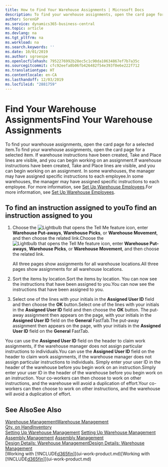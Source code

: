 ```yaml
---
title: How to Find Your Warehouse Assignments | Microsoft Docs
description: To find your warehouse assignments, open the card page for a selected item. If warehouse instructions have been created, Take and Place lines are visible, and you can begin working on an assignment. In some warehouses, the manager may have assigned specific instructions to each employee.
author: SorenGP
ms.service: dynamics365-business-central
ms.topic: article
ms.devlang: na
ms.tgt_pltfrm: na
ms.workload: na
ms.search.keywords: ''
ms.date: 10/01/2019
ms.author: sgroespe
ms.openlocfilehash: 7952276992b28ec5c1c90da10634867ef7b7a35c
ms.sourcegitcommit: cfc92eefa8b06fb426482f54e393f0e6e222f712
ms.translationtype: HT
ms.contentlocale: en-CA
ms.lasthandoff: 12/03/2019
ms.locfileid: "2881759"
---
```

# <a name="find-your-warehouse-assignments"></a><span data-ttu-id="9f3b1-105">Find Your Warehouse Assignments</span><span class="sxs-lookup"><span data-stu-id="9f3b1-105">Find Your Warehouse Assignments</span></span>
<span data-ttu-id="9f3b1-106">To find your warehouse assignments, open the card page for a selected item.</span><span class="sxs-lookup"><span data-stu-id="9f3b1-106">To find your warehouse assignments, open the card page for a selected item.</span></span> <span data-ttu-id="9f3b1-107">If warehouse instructions have been created, Take and Place lines are visible, and you can begin working on an assignment.</span><span class="sxs-lookup"><span data-stu-id="9f3b1-107">If warehouse instructions have been created, Take and Place lines are visible, and you can begin working on an assignment.</span></span> <span data-ttu-id="9f3b1-108">In some warehouses, the manager may have assigned specific instructions to each employee.</span><span class="sxs-lookup"><span data-stu-id="9f3b1-108">In some warehouses, the manager may have assigned specific instructions to each employee.</span></span> <span data-ttu-id="9f3b1-109">For more information, see [Set Up Warehouse Employees](warehouse-how-to-set-up-warehouse-employees.md).</span><span class="sxs-lookup"><span data-stu-id="9f3b1-109">For more information, see [Set Up Warehouse Employees](warehouse-how-to-set-up-warehouse-employees.md).</span></span>

## <a name="to-find-an-instruction-assigned-to-you"></a><span data-ttu-id="9f3b1-110">To find an instruction assigned to you</span><span class="sxs-lookup"><span data-stu-id="9f3b1-110">To find an instruction assigned to you</span></span>  
1.  <span data-ttu-id="9f3b1-111">Choose the ![Lightbulb that opens the Tell Me feature](media/ui-search/search_small.png "Tell me what you want to do") icon, enter **Warehouse Put-aways**, **Warehouse Picks**, or **Warehouse Movement**, and then choose the related link.</span><span class="sxs-lookup"><span data-stu-id="9f3b1-111">Choose the ![Lightbulb that opens the Tell Me feature](media/ui-search/search_small.png "Tell me what you want to do") icon, enter **Warehouse Put-aways**, **Warehouse Picks**, or **Warehouse Movement**, and then choose the related link.</span></span>

    <span data-ttu-id="9f3b1-112">All three pages show assignments for all warehouse locations.</span><span class="sxs-lookup"><span data-stu-id="9f3b1-112">All three pages show assignments for all warehouse locations.</span></span>  

2. <span data-ttu-id="9f3b1-113">Sort the items by location.</span><span class="sxs-lookup"><span data-stu-id="9f3b1-113">Sort the items by location.</span></span> <span data-ttu-id="9f3b1-114">You can now see the instructions that have been assigned to you.</span><span class="sxs-lookup"><span data-stu-id="9f3b1-114">You can now see the instructions that have been assigned to you.</span></span>  
3. <span data-ttu-id="9f3b1-115">Select one of the lines with your initials in the **Assigned User ID** field and then choose the **OK** button.</span><span class="sxs-lookup"><span data-stu-id="9f3b1-115">Select one of the lines with your initials in the **Assigned User ID** field and then choose the **OK** button.</span></span> <span data-ttu-id="9f3b1-116">The put-away assignment then appears on the page, with your initials in the **Assigned User ID** field on the **General** FastTab.</span><span class="sxs-lookup"><span data-stu-id="9f3b1-116">The put-away assignment then appears on the page, with your initials in the **Assigned User ID** field on the **General** FastTab.</span></span>  

<span data-ttu-id="9f3b1-117">You can use the **Assigned User ID** field on the header to claim work assignments, if the warehouse manager does not assign particular instructions to individuals.</span><span class="sxs-lookup"><span data-stu-id="9f3b1-117">You can use the **Assigned User ID** field on the header to claim work assignments, if the warehouse manager does not assign particular instructions to individuals.</span></span> <span data-ttu-id="9f3b1-118">Simply enter your user ID in the header of the warehouse before you begin work on an instruction.</span><span class="sxs-lookup"><span data-stu-id="9f3b1-118">Simply enter your user ID in the header of the warehouse before you begin work on an instruction.</span></span> <span data-ttu-id="9f3b1-119">Your co-workers can then choose to work on other instructions, and the warehouse will avoid a duplication of effort.</span><span class="sxs-lookup"><span data-stu-id="9f3b1-119">Your co-workers can then choose to work on other instructions, and the warehouse will avoid a duplication of effort.</span></span>  

## <a name="see-also"></a><span data-ttu-id="9f3b1-120">See Also</span><span class="sxs-lookup"><span data-stu-id="9f3b1-120">See Also</span></span>  
[<span data-ttu-id="9f3b1-121">Warehouse Management</span><span class="sxs-lookup"><span data-stu-id="9f3b1-121">Warehouse Management</span></span>](warehouse-manage-warehouse.md)  
[<span data-ttu-id="9f3b1-122">Qty. on Hand</span><span class="sxs-lookup"><span data-stu-id="9f3b1-122">Inventory</span></span>](inventory-manage-inventory.md)  
<span data-ttu-id="9f3b1-123">[Setting Up Warehouse Management](warehouse-setup-warehouse.md)   </span><span class="sxs-lookup"><span data-stu-id="9f3b1-123">[Setting Up Warehouse Management](warehouse-setup-warehouse.md)   </span></span>  
<span data-ttu-id="9f3b1-124">[Assembly Management](assembly-assemble-items.md)  </span><span class="sxs-lookup"><span data-stu-id="9f3b1-124">[Assembly Management](assembly-assemble-items.md)  </span></span>  
[<span data-ttu-id="9f3b1-125">Design Details: Warehouse Management</span><span class="sxs-lookup"><span data-stu-id="9f3b1-125">Design Details: Warehouse Management</span></span>](design-details-warehouse-management.md)  
<span data-ttu-id="9f3b1-126">[Working with [!INCLUDE[d365fin](includes/d365fin_md.md)]](ui-work-product.md)</span><span class="sxs-lookup"><span data-stu-id="9f3b1-126">[Working with [!INCLUDE[d365fin](includes/d365fin_md.md)]](ui-work-product.md)</span></span> 
